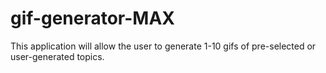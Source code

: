 # gif-generator-MAX
This application will allow the user to generate 1-10 gifs of pre-selected or user-generated topics. 
